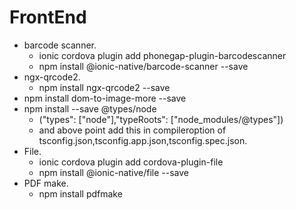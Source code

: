 # FrontEnd

  * barcode scanner.
    - ionic cordova plugin add phonegap-plugin-barcodescanner
    - npm install @ionic-native/barcode-scanner --save
  * ngx-qrcode2.
    - npm install ngx-qrcode2 --save
  * npm install dom-to-image-more --save
  * npm install --save @types/node
    - ("types": ["node"],"typeRoots": ["node_modules/@types"])
    - and above point add this in compileroption of tsconfig.json,tsconfig.app.json,tsconfig.spec.json.
  * File.
    - ionic cordova plugin add cordova-plugin-file
    - npm install @ionic-native/file --save
  * PDF make.
    - npm install pdfmake
